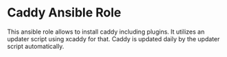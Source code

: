 # Caddy Ansible Role
This ansible role allows to install caddy including plugins. It utilizes an updater script using xcaddy for that. Caddy is updated daily by the updater script automatically.
